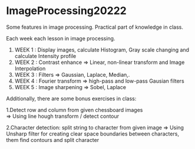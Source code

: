 # ImageProcessing20222
 Some features in image processing. Practical part of knowledge in class.  
 
 
 Each week each lesson in image processing.

  1. WEEK 1  : Display images, calculate Histogram, Gray scale changing and calculate Intensity profile
  2. WEEK 2  : Contrast enhance => Linear, non-lỉnear transform and Image Interpolation
  3. WEEK 3  : Filters => Gaussian, Laplace, Median,.
  4. WEEK 4  : Fourier transform => high-pass and low-pass Gausian filters
  5. WEEK 5  : Image sharpening => Sobel, Laplace

Additionally, there are some bonus exercises in class: 

1.Detect row and column from given chessboard images   
=> Using line hough transform / detect contour

2.Character detection: split string to character from given image
=> Using Unsharp filter for creating clear space boundaries between characters, them find contours and split character



     

